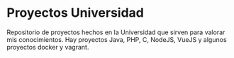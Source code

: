 # Proyectos Universidad
Repositorio de proyectos hechos en la Universidad que sirven para valorar mis conocimientos.
Hay proyectos Java, PHP, C, NodeJS, VueJS y algunos proyectos docker y vagrant.
